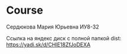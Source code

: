 # Course
Сердюкова Мария Юрьевна 
ИУ8-32


Ссылка на яндекс диск с полной папкой dist: https://yadi.sk/d/CHlE18ZfJoDEXA
